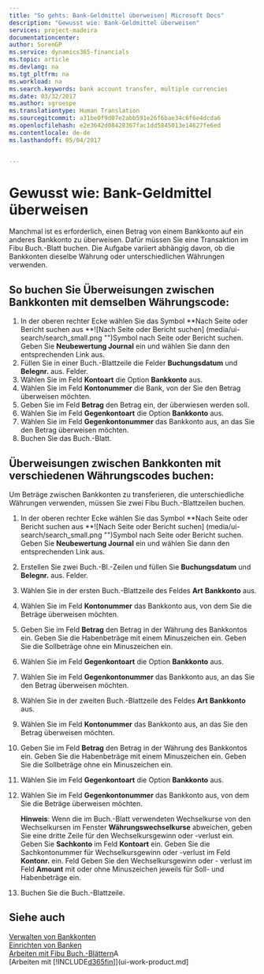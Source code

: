 ```yaml
---
title: "So gehts: Bank-Geldmittel überweisen| Microsoft Docs"
description: "Gewusst wie: Bank-Geldmittel überweisen"
services: project-madeira
documentationcenter: 
author: SorenGP
ms.service: dynamics365-financials
ms.topic: article
ms.devlang: na
ms.tgt_pltfrm: na
ms.workload: na
ms.search.keywords: bank account transfer, multiple currencies
ms.date: 03/32/2017
ms.author: sgroespe
ms.translationtype: Human Translation
ms.sourcegitcommit: a31be0f9d07e2abb591e26f6bae34c6f6e4dcda6
ms.openlocfilehash: e2e3642d08428367fac1dd5845013e14627fe6ed
ms.contentlocale: de-de
ms.lasthandoff: 05/04/2017


---
```

# <a name="how-to-transfer-bank-funds"></a>Gewusst wie: Bank-Geldmittel überweisen
Manchmal ist es erforderlich, einen Betrag von einem Bankkonto auf ein anderes Bankkonto zu überweisen. Dafür müssen Sie eine Transaktion im Fibu Buch.-Blatt buchen. Die Aufgabe variiert abhängig davon, ob die Bankkonten dieselbe Währung oder unterschiedlichen Währungen verwenden.

## <a name="to-post-a-transfer-between-bank-accounts-with-the-same-currency-code"></a>So buchen Sie Überweisungen zwischen Bankkonten mit demselben Währungscode:
1. In der oberen rechter Ecke wählen Sie das Symbol **Nach Seite oder Bericht suchen aus **![Nach Seite oder Bericht suchen] (media/ui-search/search_small.png "")Symbol nach Seite oder Bericht suchen. Geben Sie **Neubewertung Journal** ein und wählen Sie dann den entsprechenden Link aus.
2. Füllen Sie in einer Buch.-Blattzeile die Felder **Buchungsdatum** und **Belegnr.** aus. Felder.
3. Wählen Sie im Feld **Kontoart** die Option **Bankkonto** aus.
4. Wählen Sie im Feld **Kontonummer** die Bank, von der Sie den Betrag überweisen möchten.
5. Geben Sie im Feld **Betrag** den Betrag ein, der überwiesen werden soll.
6. Wählen Sie im Feld **Gegenkontoart** die Option **Bankkonto** aus.
7. Wählen Sie im Feld **Gegenkontonummer** das Bankkonto aus, an das Sie den Betrag überweisen möchten.
8. Buchen Sie das Buch.-Blatt.

## <a name="to-post-a-transfer-between-bank-accounts-with-different-currency-codes"></a>Überweisungen zwischen Bankkonten mit verschiedenen Währungscodes buchen:
Um Beträge zwischen Bankkonten zu transferieren, die unterschiedliche Währungen verwenden, müssen Sie zwei Fibu Buch.-Blattzeilen buchen.

1. In der oberen rechter Ecke wählen Sie das Symbol **Nach Seite oder Bericht suchen aus **![Nach Seite oder Bericht suchen] (media/ui-search/search_small.png "")Symbol nach Seite oder Bericht suchen. Geben Sie **Neubewertung Journal** ein und wählen Sie dann den entsprechenden Link aus.
2. Erstellen Sie zwei Buch.-Bl.-Zeilen und füllen Sie **Buchungsdatum** und **Belegnr.** aus. Felder.
3. Wählen Sie in der ersten Buch.-Blattzeile des Feldes **Art** **Bankkonto** aus.
4. Wählen Sie im Feld **Kontonummer** das Bankkonto aus, von dem Sie die Beträge überweisen möchten.
5. Geben Sie im Feld **Betrag** den Betrag in der Währung des Bankkontos ein. Geben Sie die Habenbeträge mit einem Minuszeichen ein. Geben Sie die Sollbeträge ohne ein Minuszeichen ein.
6. Wählen Sie im Feld **Gegenkontoart** die Option **Bankkonto** aus.
7. Wählen Sie im Feld **Gegenkontonummer** das Bankkonto aus, an das Sie den Betrag überweisen möchten.
8. Wählen Sie in der zweiten Buch.-Blattzeile des Feldes **Art** **Bankkonto** aus.
9. Wählen Sie im Feld **Kontonummer** das Bankkonto aus, an das Sie den Betrag überweisen möchten.
10. Geben Sie im Feld **Betrag** den Betrag in der Währung des Bankkontos ein. Geben Sie die Habenbeträge mit einem Minuszeichen ein. Geben Sie die Sollbeträge ohne ein Minuszeichen ein.
11. Wählen Sie im Feld **Gegenkontoart** die Option **Bankkonto** aus.  
12. Wählen Sie im Feld **Gegenkontonummer** das Bankkonto aus, von dem Sie die Beträge überweisen möchten.

    **Hinweis**: Wenn die im Buch.-Blatt verwendeten Wechselkurse von den Wechselkursen im Fenster **Währungswechselkurse** abweichen, geben Sie eine dritte Zeile für den Wechselkursgewinn oder -verlust ein. Geben Sie **Sachkonto** im Feld **Kontoart** ein. Geben Sie die Sachkontonummer für Wechselkursgewinn oder -verlust im Feld **Kontonr.** ein. Feld Geben Sie den Wechselkursgewinn oder - verlust im Feld **Amount** mit oder ohne Minuszeichen jeweils für Soll- und Habenbeträge ein.
13. Buchen Sie die Buch.-Blattzeile.

## <a name="see-also"></a>Siehe auch
[Verwalten von Bankkonten](bank-manage-bank-accounts.md)  
[Einrichten von Banken](bank-setup-banking.md)  
[Arbeiten mit Fibu Buch.-Blättern](ui-work-general-journals.md)A  
[Arbeiten mit [!INCLUDE[d365fin](includes/d365fin_md.md)]](ui-work-product.md]


